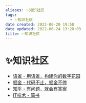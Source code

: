 ```yaml
---
aliases: ✨知识社区
tags:
  - ✨知识社区
date created: 2022-06-20 19:58
date updated: 2022-06-24 13:28:03
title: ✨知识社区
---
```


# ✨知识社区

- [语雀 - 用语雀，构建你的数字花园](https://www.yuque.com/about)
- [掘金 - 代码不止，掘金不停](https://juejin.cn/)
- [知乎 - 有问题，就会有答案](https://www.zhihu.com/)
- [IT技术 - 简书](https://www.jianshu.com/techareas/backend)
